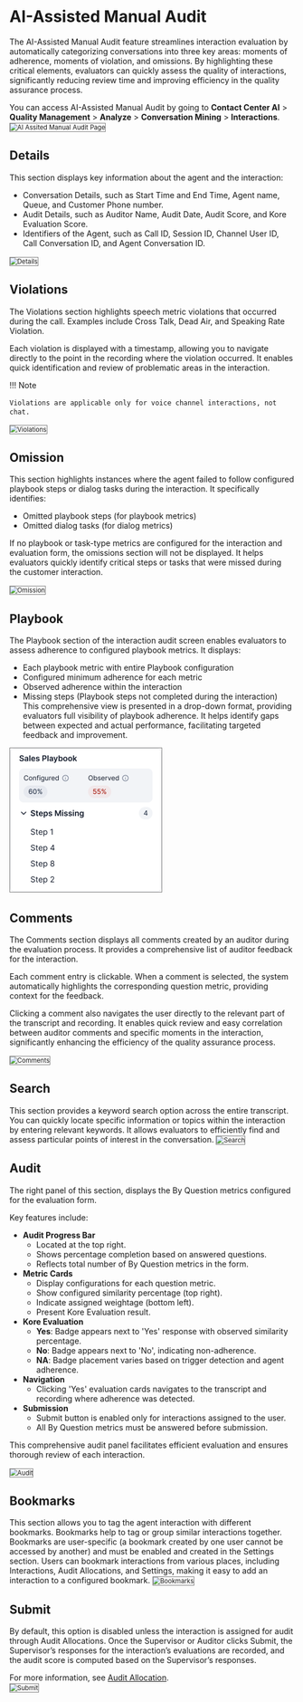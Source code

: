 # AI-Assisted Manual Audit

The AI-Assisted Manual Audit feature streamlines interaction evaluation by automatically categorizing conversations into three key areas: moments of adherence, moments of violation, and omissions. By highlighting these critical elements, evaluators can quickly assess the quality of interactions, significantly reducing review time and improving efficiency in the quality assurance process.

You can access AI-Assisted Manual Audit by going to **Contact Center AI** > **Quality Management** > **Analyze** > **Conversation Mining** > **Interactions**.  
<img src="../images/ai-assist-manual-audit-default.png" alt="AI Assited Manual Audit Page" title="AI Assited Manual Audit Page" style="border: 1px solid gray; zoom:80%;">

## Details

This section displays key information about the agent and the interaction:

* Conversation Details, such as Start Time and End Time, Agent name, Queue, and Customer Phone number.
* Audit Details, such as Auditor Name, Audit Date, Audit Score, and Kore Evaluation Score.
* Identifiers of the Agent, such as Call ID, Session ID, Channel User ID, Call Conversation ID, and Agent Conversation ID.  
<img src="../images/ai-assist-detail.png" alt="Details" title="Details" style="border: 1px solid gray; zoom:80%;">

## Violations

The Violations section highlights speech metric violations that occurred during the call. Examples include Cross Talk, Dead Air, and Speaking Rate Violation.

Each violation is displayed with a timestamp, allowing you to navigate directly to the point in the recording where the violation occurred. It enables quick identification and review of problematic areas in the interaction.


!!! Note

    Violations are applicable only for voice channel interactions, not chat.

<img src="../images/ai-assist-violation.png" alt="Violations" title="Violations" style="border: 1px solid gray; zoom:80%;">

## Omission

This section highlights instances where the agent failed to follow configured playbook steps or dialog tasks during the interaction. It specifically identifies:

* Omitted playbook steps (for playbook metrics)
* Omitted dialog tasks (for dialog metrics)

If no playbook or task-type metrics are configured for the interaction and evaluation form, the omissions section will not be displayed. It helps evaluators quickly identify critical steps or tasks that were missed during the customer interaction.

<img src="../images/ai-assist-omission.png" alt="Omission" title="Omission" style="border: 1px solid gray; zoom:80%;">

## Playbook

The Playbook section of the interaction audit screen enables evaluators to assess adherence to configured playbook metrics. It displays:
* Each playbook metric with entire Playbook configuration
* Configured minimum adherence for each metric
* Observed adherence within the interaction
* Missing steps (Playbook steps not completed during the interaction)
This comprehensive view is presented in a drop-down format, providing evaluators full visibility of playbook adherence. It helps identify gaps between expected and actual performance, facilitating targeted feedback and improvement.
  
<img src="../analyze/images/ai-assist-playbook.png" alt="Playbook" title="Playbook" style="border: 1px solid gray; zoom:50%;">

## Comments

The Comments section displays all comments created by an auditor during the evaluation process. It provides a comprehensive list of auditor feedback for the interaction.

Each comment entry is clickable. When a comment is selected, the system automatically highlights the corresponding question metric, providing context for the feedback.

Clicking a comment also navigates the user directly to the relevant part of the transcript and recording. It enables quick review and easy correlation between auditor comments and specific moments in the interaction, significantly enhancing the efficiency of the quality assurance process.

<img src="../images/ai-assist-comments.png" alt="Comments" title="Comments" style="border: 1px solid gray; zoom:80%;">

## Search

This section provides a keyword search option across the entire transcript. You can quickly locate specific information or topics within the interaction by entering relevant keywords. It allows evaluators to efficiently find and assess particular points of interest in the conversation.
<img src="../images/ai-assist-search.png" alt="Search" title="Search" style="border: 1px solid gray; zoom:80%;">

## Audit

The right panel of this section, displays the By Question metrics configured for the evaluation form.

Key features include:

* **Audit Progress Bar**
  * Located at the top right.
  * Shows percentage completion based on answered questions.
  * Reflects total number of By Question metrics in the form.
* **Metric Cards**
  * Display configurations for each question metric.
  * Show configured similarity percentage (top right).
  * Indicate assigned weightage (bottom left).
  * Present Kore Evaluation result.
* **Kore Evaluation**
  * **Yes**: Badge appears next to 'Yes' response with observed similarity percentage.
  * **No**: Badge appears next to 'No', indicating non-adherence.
  * **NA**: Badge placement varies based on trigger detection and agent adherence.
* **Navigation**
  * Clicking 'Yes' evaluation cards navigates to the transcript and recording where adherence was detected.
* **Submission**
  * Submit button is enabled only for interactions assigned to the user.
  * All By Question metrics must be answered before submission.

This comprehensive audit panel facilitates efficient evaluation and ensures thorough review of each interaction.

<img src="../images/ai-assist-audit.png" alt="Audit" title="Audit" style="border: 1px solid gray; zoom:80%;">

## Bookmarks

This section allows you to tag the agent interaction with different bookmarks. Bookmarks help to tag or group similar interactions together. Bookmarks are user-specific (a bookmark created by one user cannot be accessed by another) and must be enabled and created in the Settings section. Users can bookmark interactions from various places, including Interactions, Audit Allocations, and Settings, making it easy to add an interaction to a configured bookmark.
<img src="../images/ai-assist-bookmarks.png" alt="Bookmarks" title="Bookmarks" style="border: 1px solid gray; zoom:80%;">

## Submit

By default, this option is disabled unless the interaction is assigned for audit through Audit Allocations. Once the Supervisor or Auditor clicks Submit, the Supervisor’s responses for the interaction’s evaluations are recorded, and the audit score is computed based on the Supervisor’s responses.

For more information, see [Audit Allocation](../analyze/conversation-mining.md#audit-allocations).  
<img src="../images/ai-assist-submit.png" alt="Submit" title="Submit" style="border: 1px solid gray; zoom:80%;">